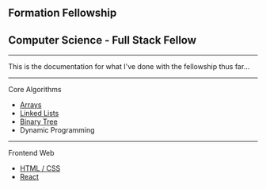 ## Formation Fellowship

## Computer Science - Full Stack Fellow
---
This is the documentation for what I've done with the fellowship thus far...

---

Core Algorithms

- [Arrays](/CoreAlgos/Arrays/)
- [Linked Lists](/CoreAlgos/LinkedLists/)
- [Binary Tree](/CoreAlgos/BinaryTree/)
- Dynamic Programming

---

Frontend Web

- [HTML / CSS](/Frontend/HTMLCSS/)
- [React](/Frontend/React/)
